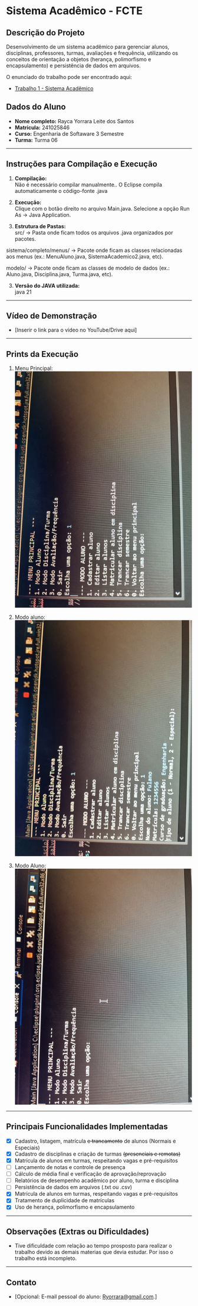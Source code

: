 # Sistema Acadêmico - FCTE

## Descrição do Projeto

Desenvolvimento de um sistema acadêmico para gerenciar alunos, disciplinas, professores, turmas, avaliações e frequência, utilizando os conceitos de orientação a objetos (herança, polimorfismo e encapsulamento) e persistência de dados em arquivos.

O enunciado do trabalho pode ser encontrado aqui:
- [Trabalho 1 - Sistema Acadêmico](https://github.com/lboaventura25/OO-T06_2025.1_UnB_FCTE/blob/main/trabalhos/ep1/README.md)

## Dados do Aluno

- **Nome completo:** Rayca Yorrara Leite dos Santos
- **Matrícula:** 241025846
- **Curso:** Engenharia de Softaware 3 Semestre
- **Turma:** Turma 06

---

## Instruções para Compilação e Execução

1. **Compilação:**  
Não é necessário compilar manualmente.. O Eclipse compila automaticamente o código-fonte .java

2. **Execução:**  
   Clique com o botão direito no arquivo Main.java. Selecione a opção Run As → Java Application.

3. **Estrutura de Pastas:**  
  src/ → Pasta onde ficam todos os arquivos .java organizados por pacotes.

sistema/completo/menus/ → Pacote onde ficam as classes relacionadas aos menus (ex.: MenuAluno.java, SistemaAcademico2.java, etc).

modelo/ → Pacote onde ficam as classes de modelo de dados (ex.: Aluno.java, Disciplina.java, Turma.java, etc).

3. **Versão do JAVA utilizada:**  
  java 21

---

## Vídeo de Demonstração

- [Inserir o link para o vídeo no YouTube/Drive aqui]

---

## Prints da Execução

1. Menu Principal:  
   ![Inserir Print 1](./print1.jpeg)

2. Modo aluno:  
   ![Inserir Print 2](./print2.jpeg)

3. Modo Aluno:  
   ![Inserir Print 3](./print3.jpeg)

---

## Principais Funcionalidades Implementadas

-  [x] Cadastro, listagem, matrícula ~~e trancamento~~ de alunos (Normais e Especiais)
- [x] Cadastro de disciplinas e criação de turmas ~~(presenciais e remotas)~~
- [x] Matrícula de alunos em turmas, respeitando vagas e pré-requisitos
- [ ] Lançamento de notas e controle de presença
- [ ] Cálculo de média final e verificação de aprovação/reprovação
- [ ] Relatórios de desempenho acadêmico por aluno, turma e disciplina
- [ ] Persistência de dados em arquivos (.txt ou .csv)
- [x] Matrícula de alunos em turmas, respeitando vagas e pré-requisitos
- [x] Tratamento de duplicidade de matrículas
- [x] Uso de herança, polimorfismo e encapsulamento

---

## Observações (Extras ou Dificuldades)

- Tive dificuldade com relação ao tempo prosposto para realizar o trabalho devido as demais materias que devia estudar. Por isso o trabalho está incompleto.

---

## Contato

- [Opcional: E-mail pessoal do aluno: Ryorrara@gmail.com.]
